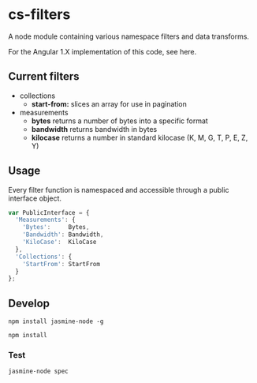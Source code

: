 # cs-filters

A node module containing various namespace
filters and data transforms.

For the Angular 1.X implementation of this code, see here.

## Current filters

- collections
  - **start-from:** slices an array for use in pagination
- measurements
  - **bytes** returns a number of bytes into a specific format
  - **bandwidth** returns bandwidth in bytes
  - **kilocase** returns a number in standard kilocase (K, M, G, T, P, E, Z, Y)

## Usage

Every filter function is namespaced and accessible through a
public interface object.

```javascript
var PublicInterface = {
  'Measurements': {
    'Bytes':     Bytes,
    'Bandwidth': Bandwidth,
    'KiloCase':  KiloCase
  },
  'Collections': {
    'StartFrom': StartFrom
  }
};
```

## Develop

`npm install jasmine-node -g`

`npm install`

### Test

`jasmine-node spec`
